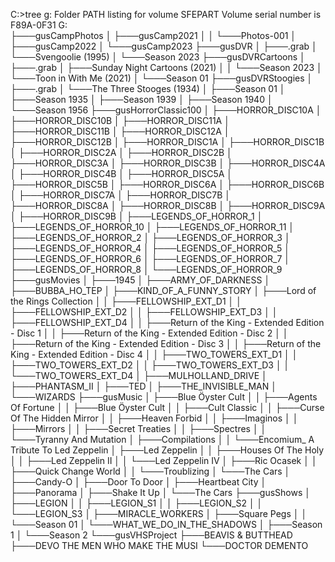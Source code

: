 C:\>tree g:
Folder PATH listing for volume SFEPART
Volume serial number is F89A-0F31
G:\
├───gusCampPhotos
│   ├───gusCamp2021
│   │   └───Photos-001
│   ├───gusCamp2022
│   └───gusCamp2023
├───gusDVR
│   ├───.grab
│   └───Svengoolie (1995)
│       └───Season 2023
├───gusDVRCartoons
│   ├───.grab
│   ├───Sunday Night Cartoons (2021)
│   │   └───Season 2023
│   └───Toon in With Me (2021)
│       └───Season 01
├───gusDVRStoogies
│   ├───.grab
│   └───The Three Stooges (1934)
│       ├───Season 01
│       ├───Season 1935
│       ├───Season 1939
│       ├───Season 1940
│       └───Season 1956
├───gusHorrorClassic100
│   ├───HORROR_DISC10A
│   ├───HORROR_DISC10B
│   ├───HORROR_DISC11A
│   ├───HORROR_DISC11B
│   ├───HORROR_DISC12A
│   ├───HORROR_DISC12B
│   ├───HORROR_DISC1A
│   ├───HORROR_DISC1B
│   ├───HORROR_DISC2A
│   ├───HORROR_DISC2B
│   ├───HORROR_DISC3A
│   ├───HORROR_DISC3B
│   ├───HORROR_DISC4A
│   ├───HORROR_DISC4B
│   ├───HORROR_DISC5A
│   ├───HORROR_DISC5B
│   ├───HORROR_DISC6A
│   ├───HORROR_DISC6B
│   ├───HORROR_DISC7A
│   ├───HORROR_DISC7B
│   ├───HORROR_DISC8A
│   ├───HORROR_DISC8B
│   ├───HORROR_DISC9A
│   ├───HORROR_DISC9B
│   ├───LEGENDS_OF_HORROR_1
│   ├───LEGENDS_OF_HORROR_10
│   ├───LEGENDS_OF_HORROR_11
│   ├───LEGENDS_OF_HORROR_2
│   ├───LEGENDS_OF_HORROR_3
│   ├───LEGENDS_OF_HORROR_4
│   ├───LEGENDS_OF_HORROR_5
│   ├───LEGENDS_OF_HORROR_6
│   ├───LEGENDS_OF_HORROR_7
│   ├───LEGENDS_OF_HORROR_8
│   └───LEGENDS_OF_HORROR_9
├───gusMovies
│   ├───1945
│   ├───ARMY_OF_DARKNESS
│   ├───BUBBA_HO_TEP
│   ├───KIND_OF_A_FUNNY_STORY
│   ├───Lord of the Rings Collection
│   │   ├───FELLOWSHIP_EXT_D1
│   │   ├───FELLOWSHIP_EXT_D2
│   │   ├───FELLOWSHIP_EXT_D3
│   │   ├───FELLOWSHIP_EXT_D4
│   │   ├───Return of the King - Extended Edition - Disc 1
│   │   ├───Return of the King - Extended Edition - Disc 2
│   │   ├───Return of the King - Extended Edition - Disc 3
│   │   ├───Return of the King - Extended Edition - Disc 4
│   │   ├───TWO_TOWERS_EXT_D1
│   │   ├───TWO_TOWERS_EXT_D2
│   │   ├───TWO_TOWERS_EXT_D3
│   │   └───TWO_TOWERS_EXT_D4
│   ├───MULHOLLAND_DRIVE
│   ├───PHANTASM_II
│   ├───TED
│   ├───THE_INVISIBLE_MAN
│   └───WIZARDS
├───gusMusic
│   ├───Blue Öyster Cult
│   │   ├───Agents Of Fortune
│   │   ├───Blue Öyster Cult
│   │   ├───Cult Classic
│   │   ├───Curse Of The Hidden Mirror
│   │   ├───Heaven Forbid
│   │   ├───Imaginos
│   │   ├───Mirrors
│   │   ├───Secret Treaties
│   │   ├───Spectres
│   │   └───Tyranny And Mutation
│   ├───Compilations
│   │   └───Encomium_ A Tribute To Led Zeppelin
│   ├───Led Zeppelin
│   │   ├───Houses Of The Holy
│   │   ├───Led Zeppelin II
│   │   └───Led Zeppelin IV
│   ├───Ric Ocasek
│   │   ├───Quick Change World
│   │   └───Troublizing
│   └───The Cars
│       ├───Candy-O
│       ├───Door To Door
│       ├───Heartbeat City
│       ├───Panorama
│       ├───Shake It Up
│       └───The Cars
├───gusShows
│   ├───LEGION
│   │   ├───LEGION_S1
│   │   ├───LEGION_S2
│   │   └───LEGION_S3
│   ├───MIRACLE_WORKERS
│   ├───Square Pegs
│   │   └───Season 01
│   └───WHAT_WE_DO_IN_THE_SHADOWS
│       ├───Season 1
│       └───Season 2
└───gusVHSProject
    ├───BEAVIS & BUTTHEAD
    ├───DEVO THE MEN WHO MAKE THE MUSI
    └───DOCTOR  DEMENTO
